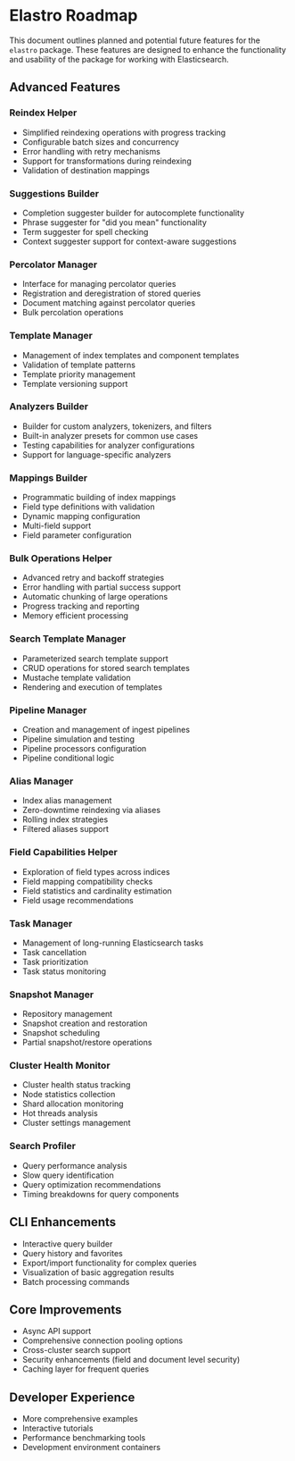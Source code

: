 # Elastro Roadmap

This document outlines planned and potential future features for the `elastro` package. These features are designed to enhance the functionality and usability of the package for working with Elasticsearch.

## Advanced Features

### Reindex Helper
- Simplified reindexing operations with progress tracking
- Configurable batch sizes and concurrency
- Error handling with retry mechanisms
- Support for transformations during reindexing
- Validation of destination mappings

### Suggestions Builder
- Completion suggester builder for autocomplete functionality
- Phrase suggester for "did you mean" functionality
- Term suggester for spell checking
- Context suggester support for context-aware suggestions

### Percolator Manager
- Interface for managing percolator queries
- Registration and deregistration of stored queries
- Document matching against percolator queries
- Bulk percolation operations

### Template Manager
- Management of index templates and component templates
- Validation of template patterns
- Template priority management
- Template versioning support

### Analyzers Builder
- Builder for custom analyzers, tokenizers, and filters
- Built-in analyzer presets for common use cases
- Testing capabilities for analyzer configurations
- Support for language-specific analyzers

### Mappings Builder
- Programmatic building of index mappings
- Field type definitions with validation
- Dynamic mapping configuration
- Multi-field support
- Field parameter configuration

### Bulk Operations Helper
- Advanced retry and backoff strategies
- Error handling with partial success support
- Automatic chunking of large operations
- Progress tracking and reporting
- Memory efficient processing

### Search Template Manager
- Parameterized search template support
- CRUD operations for stored search templates
- Mustache template validation
- Rendering and execution of templates

### Pipeline Manager
- Creation and management of ingest pipelines
- Pipeline simulation and testing
- Pipeline processors configuration
- Pipeline conditional logic

### Alias Manager
- Index alias management
- Zero-downtime reindexing via aliases
- Rolling index strategies
- Filtered aliases support

### Field Capabilities Helper
- Exploration of field types across indices
- Field mapping compatibility checks
- Field statistics and cardinality estimation
- Field usage recommendations

### Task Manager
- Management of long-running Elasticsearch tasks
- Task cancellation
- Task prioritization
- Task status monitoring

### Snapshot Manager
- Repository management
- Snapshot creation and restoration
- Snapshot scheduling
- Partial snapshot/restore operations

### Cluster Health Monitor
- Cluster health status tracking
- Node statistics collection
- Shard allocation monitoring
- Hot threads analysis
- Cluster settings management

### Search Profiler
- Query performance analysis
- Slow query identification
- Query optimization recommendations
- Timing breakdowns for query components

## CLI Enhancements

- Interactive query builder
- Query history and favorites
- Export/import functionality for complex queries
- Visualization of basic aggregation results
- Batch processing commands

## Core Improvements

- Async API support
- Comprehensive connection pooling options
- Cross-cluster search support
- Security enhancements (field and document level security)
- Caching layer for frequent queries

## Developer Experience

- More comprehensive examples
- Interactive tutorials
- Performance benchmarking tools
- Development environment containers 
